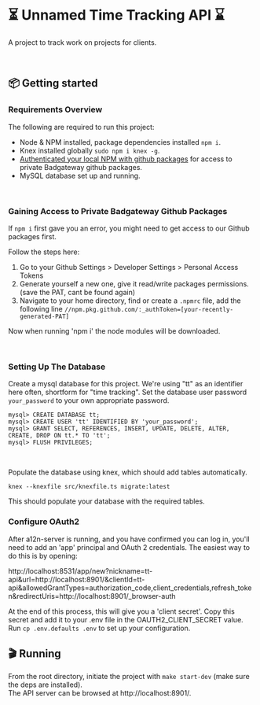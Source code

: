 # ⏳ Unnamed Time Tracking API ⌛️

A project to track work on projects for clients.

<br>

## 📦 Getting started

### Requirements Overview

The following are required to run this project:

- Node & NPM installed, package dependencies installed `npm i`.
- Knex installed globally `sudo npm i knex -g`.
- [Authenticated your local NPM with github packages](https://docs.github.com/en/packages/working-with-a-github-packages-registry/working-with-the-npm-registry#authenticating-with-a-personal-access-token) for access to private Badgateway github packages.
- MySQL database set up and running.

<br>

### Gaining Access to Private Badgateway Github Packages

If `npm i` first gave you an error, you might need to get access to our Github
packages first.

Follow the steps here:

1. Go to your Github Settings > Developer Settings > Personal Access Tokens
2. Generate yourself a new one, give it read/write packages permissions. (save the PAT, cant be found again)
3. Navigate to your home directory, find or create a `.npmrc` file, add the following line
   `//npm.pkg.github.com/:_authToken=[your-recently-generated-PAT]`

Now when running 'npm i' the node modules will be downloaded.

<br>

### Setting Up The Database

Create a mysql database for this project. We're using "tt" as an identifier here often, shortform for "time tracking". Set the database user password `your_password` to your own appropriate password.
```
mysql> CREATE DATABASE tt;
mysql> CREATE USER 'tt' IDENTIFIED BY 'your_password';
mysql> GRANT SELECT, REFERENCES, INSERT, UPDATE, DELETE, ALTER, CREATE, DROP ON tt.* TO 'tt';
mysql> FLUSH PRIVILEGES;
```

<br>

Populate the database using knex, which should add tables automatically.<br>
```
knex --knexfile src/knexfile.ts migrate:latest
```

This should populate your database with the required tables.

### Configure OAuth2

After a12n-server is running, and you have confirmed you can log in, you'll need to add an 'app' principal and OAuth 2 credentials. The easiest way to do this is by opening:

http://localhost:8531/app/new?nickname=tt-api&url=http://localhost:8901/&clientId=tt-api&allowedGrantTypes=authorization_code,client_credentials,refresh_token&redirectUris=http://localhost:8901/_browser-auth

At the end of this process, this will give you a 'client secret'. Copy this secret and add it to your .env file in the OAUTH2_CLIENT_SECRET value.
Run `cp .env.defaults .env` to set up your configuration.

## 🎬 Running
From the root directory, initiate the project with `make start-dev` (make sure the deps are installed).<br>
The API server can be browsed at http://localhost:8901/.
